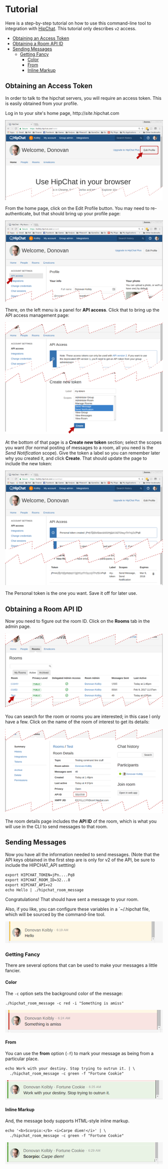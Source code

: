 Tutorial
========

Here is a step-by-step tutorial on how to use this command-line
tool to integration with [HipChat][hc].  This tutorial only
describes `v2` access.

* [Obtaining an Access Token](#obtaining-an-access-token)
* [Obtaining a Room API ID](#obtaining-a-room-api-id)
* [Sending Messages](#sending-messages)
  * [Getting Fancy](#getting-fancy)
    * [Color](#color)
    * [From](#from)
    * [Inline Markup](#inline-markup)

## Obtaining an Access Token

In order to talk to the hipchat servers, you will require an access
token.  This is easily obtained from your profile.

Log in to your site's home page, http://_site_.hipchat.com

![HipChat Home Page](image/01-frontpage.png)

From the home page, click on the Edit Profile button.  You may need to
re-authenticate, but that should bring up your profile page:

![Profile Page](image/02-editing-profile.png)

There, on the left menu is a panel for **API access**.  Click
that to bring up the API access management page:

![API Access Page](image/04-create-key.png)

At the bottom of that page is a **Create new token** section;
select the scopes you want (for normal posting of messages
to a room, all you need is the _Send Notification_ scope).
Give the token a label so you can remember later why you created
it, and click **Create**.
That should update the page to include the new token:

![New Token Display](image/05-created-key.png)

The Personal token is the one you want.  Save it off for later use.

## Obtaining a Room API ID

Now you need to figure out the room ID.  Click on the **Rooms**
tab in the admin page.

![Rooms Listing](image/06-rooms-list.png)

You can search for the room or rooms you are interested; in this case
I only have a few.  Click on the name of the room of interest to get
its details:

![Room Details](image/07-room-details.png)

The room details page includes the **API ID** of the room, which is
what you will use in the CLI to send messages to that room.

## Sending Messages

Now you have all the information needed to send messages.  (Note that
the API keys obtained in the first step are is only for v2 of the API,
be sure to include the HIPCHAT_API settting)

    export HIPCHAT_TOKEN=jPn....Pq8
    export HIPCHAT_ROOM_ID=32...8
    export HIPCHAT_API=v2
    echo Hello | ./hipchat_room_message

Congratulations!  That should have sent a message to your room.

Also, if you like, you can configure these variables in a `~/.hipchat
file, which will be sourced by the command-line tool.

![Hello Message](image/08-hello.png)

### Getting Fancy

There are several options that can be used to make your messages
a little fancier.

#### Color

The `-c` option sets the background color of the message:

    ./hipchat_room_message -c red -i "Something is amiss"

![Amiss Message](image/09-amiss.png)

#### From

You can use the **from** option (`-f`) to mark your message as
being from a particular place.

    echo Work with your destiny. Stop trying to outrun it. | \
      ./hipchat_room_message -c green -f "Fortune Cookie"

![Fortune Cookie Message](image/10-fortune.png)

#### Inline Markup

And, the message body supports HTML-style inline markup.

    echo '<b>Scorpio:</b> <i>Carpe diem!</i>' | \
      ./hipchat_room_message -c green -f "Fortune Cookie"

![Inline Markup](image/11-inline-markup.png)

[hc]: http://www.hipchat.com
